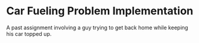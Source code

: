 # Car Fueling Problem Implementation
 A past assignment involving a guy trying to get back home while keeping his car topped up.
